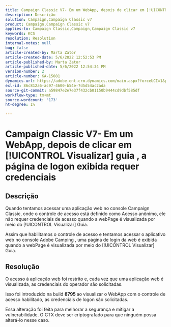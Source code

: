 ```yaml
---
title: Campaign Classic V7- Em um WebApp, depois de clicar em [!UICONTROL Visualizar] guia , a página de logon exibida requer credenciais
description: Descrição
solution: Campaign,Campaign Classic v7
product: Campaign,Campaign Classic v7
applies-to: Campaign Classic,Campaign,Campaign Classic v7
keywords: KCS
resolution: Resolution
internal-notes: null
bug: false
article-created-by: Marta Zator
article-created-date: 5/6/2022 12:52:53 PM
article-published-by: Marta Zator
article-published-date: 5/6/2022 12:54:34 PM
version-number: 2
article-number: KA-15081
dynamics-url: https://adobe-ent.crm.dynamics.com/main.aspx?forceUCI=1&pagetype=entityrecord&etn=knowledgearticle&id=aab90d70-3bcd-ec11-a7b5-6045bd00dbbc
exl-id: 86c812a6-ac97-4600-b54e-7d5d54ac2ada
source-git-commit: a59847e2e7e37f432cb01150b9444cd9dbf585df
workflow-type: tm+mt
source-wordcount: '173'
ht-degree: 1%

---
```


# Campaign Classic V7- Em um WebApp, depois de clicar em [!UICONTROL Visualizar] guia , a página de logon exibida requer credenciais

## Descrição


Quando tentamos acessar uma aplicação web no console Campaign Classic, onde o controle de acesso está definido como Acesso anônimo, ele não requer credenciais de acesso quando a webPage é visualizada por meio do [!UICONTROL Visualizar] Guia.

Assim que habilitamos o controle de acesso e tentamos acessar o aplicativo web no console Adobe Camping , uma página de login da web é exibida quando a webPage é visualizada por meio do [!UICONTROL Visualizar] Guia.


## Resolução


O acesso à aplicação web foi restrito e, cada vez que uma aplicação web é visualizada, as credenciais do operador são solicitadas.

Isso foi introduzido na build <b>8795 </b>ao visualizar o WebApp com o controle de acesso habilitado, as credenciais de logon são solicitadas.

Essa alteração foi feita para melhorar a segurança e mitigar a vulnerabilidade. O CTX deve ser criptografado para que ninguém possa alterá-lo nesse caso.
